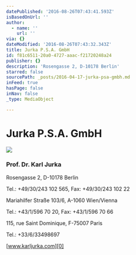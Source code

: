```yaml
---
datePublished: '2016-08-26T07:43:41.593Z'
isBasedOnUrl: ''
author:
  - name: ''
    url: ''
via: {}
dateModified: '2016-08-26T07:43:32.343Z'
title: Jurka P.S.A. GmbH
id: f81c6511-20a0-4727-aaac-f21720248a24
publisher: {}
description: 'Rosengasse 2, D-10178 Berlin'
starred: false
sourcePath: _posts/2016-04-17-jurka-psa-gmbh.md
inFeed: true
hasPage: false
inNav: false
_type: MediaObject

---
```

# Jurka P.S.A. GmbH
![](https://the-grid-user-content.s3-us-west-2.amazonaws.com/59cb6437-655a-45fe-83a5-fb3d8786efc5.jpg)

### Prof. Dr. Karl Jurka

Rosengasse 2, D-10178 Berlin

Tel.: +49/30/243 102 565, Fax: +49/30/243 102 22

Mariahilfer Straße 103/6, A-1060 Wien/Vienna

Tel.: +43/1/596 70 20, Fax: +43/1/596 70 66

115, rue Saint Dominique, F-75007 Paris

Tel.: +33/6/33498697

[www.karljurka.com][0]

[0]: http://www.karljurka.com/